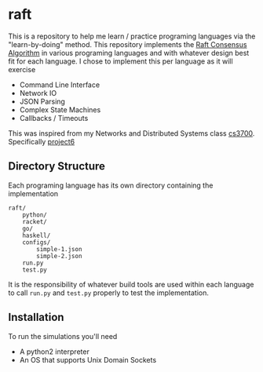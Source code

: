 # raft
This is a repository to help me learn / practice programing languages via the "learn-by-doing" method. This
repository implements the [Raft Consensus Algorithm](https://raft.github.io/) in various programing
languages and with whatever design best fit for each language. I chose to implement this per language
as it will exercise
- Command Line Interface
- Network IO
- JSON Parsing
- Complex State Machines
- Callbacks / Timeouts

This was inspired from my Networks and Distributed Systems class [cs3700](https://cbw.sh/3700/index.html).
Specifically [project6](https://cbw.sh/3700/raft.html)

## Directory Structure
Each programing language has its own directory containing the implementation
```
raft/
    python/
    racket/
    go/
    haskell/
    configs/
        simple-1.json
        simple-2.json
    run.py
    test.py
```

It is the responsibility of whatever build tools are used within each language to call `run.py` and `test.py`
properly to test the implementation.

## Installation
To run the simulations you'll need
- A python2 interpreter
- An OS that supports Unix Domain Sockets
